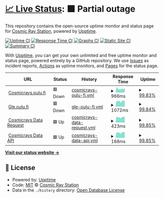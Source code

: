 # [📈 Live Status](https://Cosmic-Ray-Station.github.io/upptime): <!--live status--> **🟧 Partial outage**

This repository contains the open-source uptime monitor and status page for [Cosmic Ray Station](https://cosmicrays.oulu.fi/), powered by [Upptime](https://github.com/upptime/upptime).

[![Uptime CI](https://github.com/Cosmic-Ray-Station/upptime/workflows/Uptime%20CI/badge.svg)](https://github.com/Cosmic-Ray-Station/upptime/actions?query=workflow%3A%22Uptime+CI%22)
[![Response Time CI](https://github.com/Cosmic-Ray-Station/upptime/workflows/Response%20Time%20CI/badge.svg)](https://github.com/Cosmic-Ray-Station/upptime/actions?query=workflow%3A%22Response+Time+CI%22)
[![Graphs CI](https://github.com/Cosmic-Ray-Station/upptime/workflows/Graphs%20CI/badge.svg)](https://github.com/Cosmic-Ray-Station/upptime/actions?query=workflow%3A%22Graphs+CI%22)
[![Static Site CI](https://github.com/Cosmic-Ray-Station/upptime/workflows/Static%20Site%20CI/badge.svg)](https://github.com/Cosmic-Ray-Station/upptime/actions?query=workflow%3A%22Static+Site+CI%22)
[![Summary CI](https://github.com/Cosmic-Ray-Station/upptime/workflows/Summary%20CI/badge.svg)](https://github.com/Cosmic-Ray-Station/upptime/actions?query=workflow%3A%22Summary+CI%22)

With [Upptime](https://upptime.js.org), you can get your own unlimited and free uptime monitor and status page, powered entirely by a GitHub repository. We use [Issues](https://github.com/Cosmic-Ray-Station/upptime/issues) as incident reports, [Actions](https://github.com/Cosmic-Ray-Station/upptime/actions) as uptime monitors, and [Pages](https://Cosmic-Ray-Station.github.io/upptime) for the status page.

<!--start: status pages-->
<!-- This summary is generated by Upptime (https://github.com/upptime/upptime) -->
<!-- Do not edit this manually, your changes will be overwritten -->
<!-- prettier-ignore -->
| URL | Status | History | Response Time | Uptime |
| --- | ------ | ------- | ------------- | ------ |
| <img alt="" src="https://favicons.githubusercontent.com/cosmicrays.oulu.fi" height="13"> [Cosmicrays.oulu.fi](https://cosmicrays.oulu.fi) | 🟥 Down | [cosmicrays-oulu-fi.yml](https://github.com/Cosmic-Ray-Station/upptime/commits/HEAD/history/cosmicrays-oulu-fi.yml) | <details><summary><img alt="Response time graph" src="./graphs/cosmicrays-oulu-fi/response-time-week.png" height="20"> 966ms</summary><br><a href="https://Cosmic-Ray-Station.github.io/upptime/history/cosmicrays-oulu-fi"><img alt="Response time 856" src="https://img.shields.io/endpoint?url=https%3A%2F%2Fraw.githubusercontent.com%2FCosmic-Ray-Station%2Fupptime%2FHEAD%2Fapi%2Fcosmicrays-oulu-fi%2Fresponse-time.json"></a><br><a href="https://Cosmic-Ray-Station.github.io/upptime/history/cosmicrays-oulu-fi"><img alt="24-hour response time 1049" src="https://img.shields.io/endpoint?url=https%3A%2F%2Fraw.githubusercontent.com%2FCosmic-Ray-Station%2Fupptime%2FHEAD%2Fapi%2Fcosmicrays-oulu-fi%2Fresponse-time-day.json"></a><br><a href="https://Cosmic-Ray-Station.github.io/upptime/history/cosmicrays-oulu-fi"><img alt="7-day response time 966" src="https://img.shields.io/endpoint?url=https%3A%2F%2Fraw.githubusercontent.com%2FCosmic-Ray-Station%2Fupptime%2FHEAD%2Fapi%2Fcosmicrays-oulu-fi%2Fresponse-time-week.json"></a><br><a href="https://Cosmic-Ray-Station.github.io/upptime/history/cosmicrays-oulu-fi"><img alt="30-day response time 890" src="https://img.shields.io/endpoint?url=https%3A%2F%2Fraw.githubusercontent.com%2FCosmic-Ray-Station%2Fupptime%2FHEAD%2Fapi%2Fcosmicrays-oulu-fi%2Fresponse-time-month.json"></a><br><a href="https://Cosmic-Ray-Station.github.io/upptime/history/cosmicrays-oulu-fi"><img alt="1-year response time 856" src="https://img.shields.io/endpoint?url=https%3A%2F%2Fraw.githubusercontent.com%2FCosmic-Ray-Station%2Fupptime%2FHEAD%2Fapi%2Fcosmicrays-oulu-fi%2Fresponse-time-year.json"></a></details> | <details><summary><a href="https://Cosmic-Ray-Station.github.io/upptime/history/cosmicrays-oulu-fi">99.83%</a></summary><a href="https://Cosmic-Ray-Station.github.io/upptime/history/cosmicrays-oulu-fi"><img alt="All-time uptime 99.97%" src="https://img.shields.io/endpoint?url=https%3A%2F%2Fraw.githubusercontent.com%2FCosmic-Ray-Station%2Fupptime%2FHEAD%2Fapi%2Fcosmicrays-oulu-fi%2Fuptime.json"></a><br><a href="https://Cosmic-Ray-Station.github.io/upptime/history/cosmicrays-oulu-fi"><img alt="24-hour uptime 98.83%" src="https://img.shields.io/endpoint?url=https%3A%2F%2Fraw.githubusercontent.com%2FCosmic-Ray-Station%2Fupptime%2FHEAD%2Fapi%2Fcosmicrays-oulu-fi%2Fuptime-day.json"></a><br><a href="https://Cosmic-Ray-Station.github.io/upptime/history/cosmicrays-oulu-fi"><img alt="7-day uptime 99.83%" src="https://img.shields.io/endpoint?url=https%3A%2F%2Fraw.githubusercontent.com%2FCosmic-Ray-Station%2Fupptime%2FHEAD%2Fapi%2Fcosmicrays-oulu-fi%2Fuptime-week.json"></a><br><a href="https://Cosmic-Ray-Station.github.io/upptime/history/cosmicrays-oulu-fi"><img alt="30-day uptime 99.96%" src="https://img.shields.io/endpoint?url=https%3A%2F%2Fraw.githubusercontent.com%2FCosmic-Ray-Station%2Fupptime%2FHEAD%2Fapi%2Fcosmicrays-oulu-fi%2Fuptime-month.json"></a><br><a href="https://Cosmic-Ray-Station.github.io/upptime/history/cosmicrays-oulu-fi"><img alt="1-year uptime 99.97%" src="https://img.shields.io/endpoint?url=https%3A%2F%2Fraw.githubusercontent.com%2FCosmic-Ray-Station%2Fupptime%2FHEAD%2Fapi%2Fcosmicrays-oulu-fi%2Fuptime-year.json"></a></details>
| <img alt="" src="https://favicons.githubusercontent.com/gle.oulu.fi" height="13"> [Gle.oulu.fi](https://gle.oulu.fi) | 🟥 Down | [gle-oulu-fi.yml](https://github.com/Cosmic-Ray-Station/upptime/commits/HEAD/history/gle-oulu-fi.yml) | <details><summary><img alt="Response time graph" src="./graphs/gle-oulu-fi/response-time-week.png" height="20"> 1072ms</summary><br><a href="https://Cosmic-Ray-Station.github.io/upptime/history/gle-oulu-fi"><img alt="Response time 986" src="https://img.shields.io/endpoint?url=https%3A%2F%2Fraw.githubusercontent.com%2FCosmic-Ray-Station%2Fupptime%2FHEAD%2Fapi%2Fgle-oulu-fi%2Fresponse-time.json"></a><br><a href="https://Cosmic-Ray-Station.github.io/upptime/history/gle-oulu-fi"><img alt="24-hour response time 1179" src="https://img.shields.io/endpoint?url=https%3A%2F%2Fraw.githubusercontent.com%2FCosmic-Ray-Station%2Fupptime%2FHEAD%2Fapi%2Fgle-oulu-fi%2Fresponse-time-day.json"></a><br><a href="https://Cosmic-Ray-Station.github.io/upptime/history/gle-oulu-fi"><img alt="7-day response time 1072" src="https://img.shields.io/endpoint?url=https%3A%2F%2Fraw.githubusercontent.com%2FCosmic-Ray-Station%2Fupptime%2FHEAD%2Fapi%2Fgle-oulu-fi%2Fresponse-time-week.json"></a><br><a href="https://Cosmic-Ray-Station.github.io/upptime/history/gle-oulu-fi"><img alt="30-day response time 997" src="https://img.shields.io/endpoint?url=https%3A%2F%2Fraw.githubusercontent.com%2FCosmic-Ray-Station%2Fupptime%2FHEAD%2Fapi%2Fgle-oulu-fi%2Fresponse-time-month.json"></a><br><a href="https://Cosmic-Ray-Station.github.io/upptime/history/gle-oulu-fi"><img alt="1-year response time 986" src="https://img.shields.io/endpoint?url=https%3A%2F%2Fraw.githubusercontent.com%2FCosmic-Ray-Station%2Fupptime%2FHEAD%2Fapi%2Fgle-oulu-fi%2Fresponse-time-year.json"></a></details> | <details><summary><a href="https://Cosmic-Ray-Station.github.io/upptime/history/gle-oulu-fi">99.84%</a></summary><a href="https://Cosmic-Ray-Station.github.io/upptime/history/gle-oulu-fi"><img alt="All-time uptime 99.97%" src="https://img.shields.io/endpoint?url=https%3A%2F%2Fraw.githubusercontent.com%2FCosmic-Ray-Station%2Fupptime%2FHEAD%2Fapi%2Fgle-oulu-fi%2Fuptime.json"></a><br><a href="https://Cosmic-Ray-Station.github.io/upptime/history/gle-oulu-fi"><img alt="24-hour uptime 98.87%" src="https://img.shields.io/endpoint?url=https%3A%2F%2Fraw.githubusercontent.com%2FCosmic-Ray-Station%2Fupptime%2FHEAD%2Fapi%2Fgle-oulu-fi%2Fuptime-day.json"></a><br><a href="https://Cosmic-Ray-Station.github.io/upptime/history/gle-oulu-fi"><img alt="7-day uptime 99.84%" src="https://img.shields.io/endpoint?url=https%3A%2F%2Fraw.githubusercontent.com%2FCosmic-Ray-Station%2Fupptime%2FHEAD%2Fapi%2Fgle-oulu-fi%2Fuptime-week.json"></a><br><a href="https://Cosmic-Ray-Station.github.io/upptime/history/gle-oulu-fi"><img alt="30-day uptime 99.96%" src="https://img.shields.io/endpoint?url=https%3A%2F%2Fraw.githubusercontent.com%2FCosmic-Ray-Station%2Fupptime%2FHEAD%2Fapi%2Fgle-oulu-fi%2Fuptime-month.json"></a><br><a href="https://Cosmic-Ray-Station.github.io/upptime/history/gle-oulu-fi"><img alt="1-year uptime 99.97%" src="https://img.shields.io/endpoint?url=https%3A%2F%2Fraw.githubusercontent.com%2FCosmic-Ray-Station%2Fupptime%2FHEAD%2Fapi%2Fgle-oulu-fi%2Fuptime-year.json"></a></details>
| <img alt="" src="https://favicons.githubusercontent.com/cosmicrays.oulu.fi" height="13"> [Cosmicrays Data Request](https://cosmicrays.oulu.fi/webform/onlinequery.cgi?station=DOMC&startday=17&startmonth=02&startyear=2022&starttime=00%3A00&endday=17&endmonth=07&endyear=2022&endtime=00%3A00&resolution=Automatic+choice&outputmode=default) | 🟩 Up | [cosmicrays-data-request.yml](https://github.com/Cosmic-Ray-Station/upptime/commits/HEAD/history/cosmicrays-data-request.yml) | <details><summary><img alt="Response time graph" src="./graphs/cosmicrays-data-request/response-time-week.png" height="20"> 423ms</summary><br><a href="https://Cosmic-Ray-Station.github.io/upptime/history/cosmicrays-data-request"><img alt="Response time 376" src="https://img.shields.io/endpoint?url=https%3A%2F%2Fraw.githubusercontent.com%2FCosmic-Ray-Station%2Fupptime%2FHEAD%2Fapi%2Fcosmicrays-data-request%2Fresponse-time.json"></a><br><a href="https://Cosmic-Ray-Station.github.io/upptime/history/cosmicrays-data-request"><img alt="24-hour response time 556" src="https://img.shields.io/endpoint?url=https%3A%2F%2Fraw.githubusercontent.com%2FCosmic-Ray-Station%2Fupptime%2FHEAD%2Fapi%2Fcosmicrays-data-request%2Fresponse-time-day.json"></a><br><a href="https://Cosmic-Ray-Station.github.io/upptime/history/cosmicrays-data-request"><img alt="7-day response time 423" src="https://img.shields.io/endpoint?url=https%3A%2F%2Fraw.githubusercontent.com%2FCosmic-Ray-Station%2Fupptime%2FHEAD%2Fapi%2Fcosmicrays-data-request%2Fresponse-time-week.json"></a><br><a href="https://Cosmic-Ray-Station.github.io/upptime/history/cosmicrays-data-request"><img alt="30-day response time 375" src="https://img.shields.io/endpoint?url=https%3A%2F%2Fraw.githubusercontent.com%2FCosmic-Ray-Station%2Fupptime%2FHEAD%2Fapi%2Fcosmicrays-data-request%2Fresponse-time-month.json"></a><br><a href="https://Cosmic-Ray-Station.github.io/upptime/history/cosmicrays-data-request"><img alt="1-year response time 376" src="https://img.shields.io/endpoint?url=https%3A%2F%2Fraw.githubusercontent.com%2FCosmic-Ray-Station%2Fupptime%2FHEAD%2Fapi%2Fcosmicrays-data-request%2Fresponse-time-year.json"></a></details> | <details><summary><a href="https://Cosmic-Ray-Station.github.io/upptime/history/cosmicrays-data-request">99.85%</a></summary><a href="https://Cosmic-Ray-Station.github.io/upptime/history/cosmicrays-data-request"><img alt="All-time uptime 99.97%" src="https://img.shields.io/endpoint?url=https%3A%2F%2Fraw.githubusercontent.com%2FCosmic-Ray-Station%2Fupptime%2FHEAD%2Fapi%2Fcosmicrays-data-request%2Fuptime.json"></a><br><a href="https://Cosmic-Ray-Station.github.io/upptime/history/cosmicrays-data-request"><img alt="24-hour uptime 98.92%" src="https://img.shields.io/endpoint?url=https%3A%2F%2Fraw.githubusercontent.com%2FCosmic-Ray-Station%2Fupptime%2FHEAD%2Fapi%2Fcosmicrays-data-request%2Fuptime-day.json"></a><br><a href="https://Cosmic-Ray-Station.github.io/upptime/history/cosmicrays-data-request"><img alt="7-day uptime 99.85%" src="https://img.shields.io/endpoint?url=https%3A%2F%2Fraw.githubusercontent.com%2FCosmic-Ray-Station%2Fupptime%2FHEAD%2Fapi%2Fcosmicrays-data-request%2Fuptime-week.json"></a><br><a href="https://Cosmic-Ray-Station.github.io/upptime/history/cosmicrays-data-request"><img alt="30-day uptime 99.96%" src="https://img.shields.io/endpoint?url=https%3A%2F%2Fraw.githubusercontent.com%2FCosmic-Ray-Station%2Fupptime%2FHEAD%2Fapi%2Fcosmicrays-data-request%2Fuptime-month.json"></a><br><a href="https://Cosmic-Ray-Station.github.io/upptime/history/cosmicrays-data-request"><img alt="1-year uptime 99.97%" src="https://img.shields.io/endpoint?url=https%3A%2F%2Fraw.githubusercontent.com%2FCosmic-Ray-Station%2Fupptime%2FHEAD%2Fapi%2Fcosmicrays-data-request%2Fuptime-year.json"></a></details>
| <img alt="" src="https://favicons.githubusercontent.com/cosmicrays.oulu.fi" height="13"> [Cosmicrays Data API](https://cosmicrays.oulu.fi/api/nmdata) | 🟩 Up | [cosmicrays-data-api.yml](https://github.com/Cosmic-Ray-Station/upptime/commits/HEAD/history/cosmicrays-data-api.yml) | <details><summary><img alt="Response time graph" src="./graphs/cosmicrays-data-api/response-time-week.png" height="20"> 168ms</summary><br><a href="https://Cosmic-Ray-Station.github.io/upptime/history/cosmicrays-data-api"><img alt="Response time 161" src="https://img.shields.io/endpoint?url=https%3A%2F%2Fraw.githubusercontent.com%2FCosmic-Ray-Station%2Fupptime%2FHEAD%2Fapi%2Fcosmicrays-data-api%2Fresponse-time.json"></a><br><a href="https://Cosmic-Ray-Station.github.io/upptime/history/cosmicrays-data-api"><img alt="24-hour response time 164" src="https://img.shields.io/endpoint?url=https%3A%2F%2Fraw.githubusercontent.com%2FCosmic-Ray-Station%2Fupptime%2FHEAD%2Fapi%2Fcosmicrays-data-api%2Fresponse-time-day.json"></a><br><a href="https://Cosmic-Ray-Station.github.io/upptime/history/cosmicrays-data-api"><img alt="7-day response time 168" src="https://img.shields.io/endpoint?url=https%3A%2F%2Fraw.githubusercontent.com%2FCosmic-Ray-Station%2Fupptime%2FHEAD%2Fapi%2Fcosmicrays-data-api%2Fresponse-time-week.json"></a><br><a href="https://Cosmic-Ray-Station.github.io/upptime/history/cosmicrays-data-api"><img alt="30-day response time 161" src="https://img.shields.io/endpoint?url=https%3A%2F%2Fraw.githubusercontent.com%2FCosmic-Ray-Station%2Fupptime%2FHEAD%2Fapi%2Fcosmicrays-data-api%2Fresponse-time-month.json"></a><br><a href="https://Cosmic-Ray-Station.github.io/upptime/history/cosmicrays-data-api"><img alt="1-year response time 161" src="https://img.shields.io/endpoint?url=https%3A%2F%2Fraw.githubusercontent.com%2FCosmic-Ray-Station%2Fupptime%2FHEAD%2Fapi%2Fcosmicrays-data-api%2Fresponse-time-year.json"></a></details> | <details><summary><a href="https://Cosmic-Ray-Station.github.io/upptime/history/cosmicrays-data-api">99.85%</a></summary><a href="https://Cosmic-Ray-Station.github.io/upptime/history/cosmicrays-data-api"><img alt="All-time uptime 99.95%" src="https://img.shields.io/endpoint?url=https%3A%2F%2Fraw.githubusercontent.com%2FCosmic-Ray-Station%2Fupptime%2FHEAD%2Fapi%2Fcosmicrays-data-api%2Fuptime.json"></a><br><a href="https://Cosmic-Ray-Station.github.io/upptime/history/cosmicrays-data-api"><img alt="24-hour uptime 98.96%" src="https://img.shields.io/endpoint?url=https%3A%2F%2Fraw.githubusercontent.com%2FCosmic-Ray-Station%2Fupptime%2FHEAD%2Fapi%2Fcosmicrays-data-api%2Fuptime-day.json"></a><br><a href="https://Cosmic-Ray-Station.github.io/upptime/history/cosmicrays-data-api"><img alt="7-day uptime 99.85%" src="https://img.shields.io/endpoint?url=https%3A%2F%2Fraw.githubusercontent.com%2FCosmic-Ray-Station%2Fupptime%2FHEAD%2Fapi%2Fcosmicrays-data-api%2Fuptime-week.json"></a><br><a href="https://Cosmic-Ray-Station.github.io/upptime/history/cosmicrays-data-api"><img alt="30-day uptime 99.95%" src="https://img.shields.io/endpoint?url=https%3A%2F%2Fraw.githubusercontent.com%2FCosmic-Ray-Station%2Fupptime%2FHEAD%2Fapi%2Fcosmicrays-data-api%2Fuptime-month.json"></a><br><a href="https://Cosmic-Ray-Station.github.io/upptime/history/cosmicrays-data-api"><img alt="1-year uptime 99.95%" src="https://img.shields.io/endpoint?url=https%3A%2F%2Fraw.githubusercontent.com%2FCosmic-Ray-Station%2Fupptime%2FHEAD%2Fapi%2Fcosmicrays-data-api%2Fuptime-year.json"></a></details>

<!--end: status pages-->

[**Visit our status website →**](https://Cosmic-Ray-Station.github.io/upptime)

## 📄 License

- Powered by: [Upptime](https://github.com/upptime/upptime)
- Code: [MIT](./LICENSE) © [Cosmic Ray Station](https://cosmicrays.oulu.fi/)
- Data in the `./history` directory: [Open Database License](https://opendatacommons.org/licenses/odbl/1-0/)
